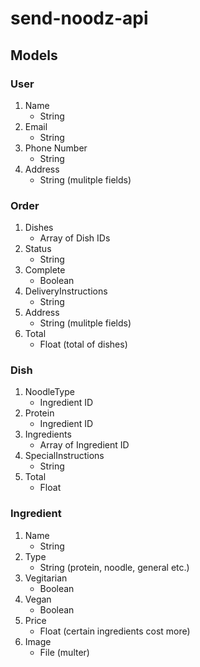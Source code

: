 # send-noodz-api

## Models

### User
1. Name
	* String
2. Email 
	* String
3. Phone Number
	* String
4. Address
	* String (mulitple fields)

### Order
1. Dishes
	* Array of Dish IDs
2. Status
	* String
3. Complete
	* Boolean
4. DeliveryInstructions
	* String
5. Address 
	* String (mulitple fields)
6. Total
	* Float (total of dishes)

### Dish
1. NoodleType
	* Ingredient ID
2.	Protein
	* Ingredient ID
3. Ingredients
	* Array of Ingredient ID
4. SpecialInstructions
	* String
6. Total
	* Float

### Ingredient
1. Name
	* String
2. Type
	* String (protein, noodle, general etc.)
3. Vegitarian
	* Boolean
4. Vegan
	* Boolean
5. Price
	* Float (certain ingredients cost more)
6. Image
	* File (multer)









